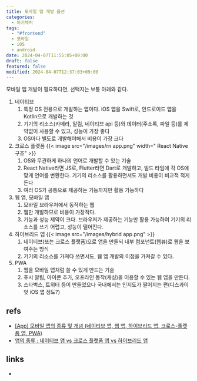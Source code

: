```yaml
---
title: 모바일 앱 개발 옵션
categories:
  - 아키텍처
tags:
  - "#frontend"
  - 모바일
  - iOS
  - android
date: 2024-04-07T11:55:05+09:00
draft: false
featured: false
modified: 2024-04-07T12:37:03+09:00
---
```

모바일 앱 개발이 필요하다면, 선택지는 보통 아래와 같다.

1. 네이티브
	1. 특정 OS 전용으로 개발하는 앱이다. iOS 앱을 Swift로, 안드로이드 앱을 Kotlin으로 개발하는 것
	2. 기기의 리소스(카메라, 알림, 네이티브 api 등)와 데이터(주소록, 파일 등)를 제약없이 사용할 수 있고, 성능이 가장 좋다
	3. OS마다 별도로 개발해야해서 비용이 가장 크다
2. 크로스 플랫폼
	{{< image src="/images/rn app.png" width=" React Native 구조" >}}
	1. OS와 무관하게 하나의 언어로 개발할 수 있는 기술
	2. React Native라면 JS로, Flutter라면 Dart로 개발하고, 빌드 타임에 각 OS에 맞게 언어를 변환한다. 기기의 리소스를 활용하면서도 개발 비용이 비교적 적게든다
	3. 여러 OS가 공통으로 제공하는 기능까지만 활용 가능하다
3. 웹 앱, 모바일 앱
	1. 모바일 브라우저에서 동작하는 웹
	2. 웹만 개발하므로 비용이 가장적다.
	3. 기능과 성능 제약이 크다. 브라우저가 제공하는 기능만 활용 가능하여 기기의 리소스를 쓰기 어렵고, 성능이 떨어진다.
4. 하이브리드 앱
	{{< image src="/images/hybrid app.png" >}}
	1. 네이티브(또는 크로스 플랫폼)으로 앱을 만들되 내부 컴포넌트(웹뷰)로 웹을 보여주는 방식
	2. 기기의 리소스를 가져다 쓰면서도, 웹 앱 개발의 이점을 가져갈 수 있다.
5. PWA
	1. 웹을 모바일 앱처럼 쓸 수 있게 만드는 기술
	2. 푸시 알림, 아이콘 추가, 오프라인 동작(캐싱)을 이용할 수 있는 웹 앱을 만든다.
	3. 스타벅스, 트위터 등이 만들었으나 국내에서는 인지도가 떨어지는 편(디스콰이엇 iOS 앱 정도?)


## refs
- [[App] 모바일 앱의 종류 및 개념 (네이티브 앱, 웹 앱, 하이브리드 앱, 크로스-플랫폼 앱, PWA)](https://it-eldorado.tistory.com/132)
- [앱의 종류 : 네이티브 앱 vs 크로스 플랫폼 앱 vs 하이브리드 앱](https://velog.io/@1nthek/%EC%95%B1%EC%9D%98-%EC%A2%85%EB%A5%98-%EB%84%A4%EC%9D%B4%ED%8B%B0%EB%B8%8C-%EC%95%B1-vs-%ED%81%AC%EB%A1%9C%EC%8A%A4-%ED%94%8C%EB%9E%AB%ED%8F%BC-%EC%95%B1-vs-%ED%95%98%EC%9D%B4%EB%B8%8C%EB%A6%AC%EB%93%9C-%EC%95%B1)


## links
- 
